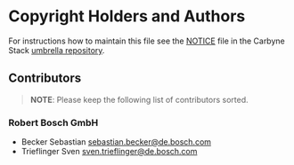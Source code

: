 # Copyright Holders and Authors

For instructions how to maintain this file see the
[NOTICE](https://github.com/carbynestack/carbynestack/blob/master/NOTICE.md)
file in the Carbyne Stack
[umbrella repository](https://github.com/carbynestack/carbynestack).

## Contributors

> **NOTE**: Please keep the following list of contributors sorted.

### Robert Bosch GmbH

- Becker Sebastian
  [sebastian.becker@de.bosch.com](mailto:sebastian.becker@de.bosch.com)
- Trieflinger Sven
  [sven.trieflinger@de.bosch.com](mailto:sven.trieflinger@de.bosch.com)
